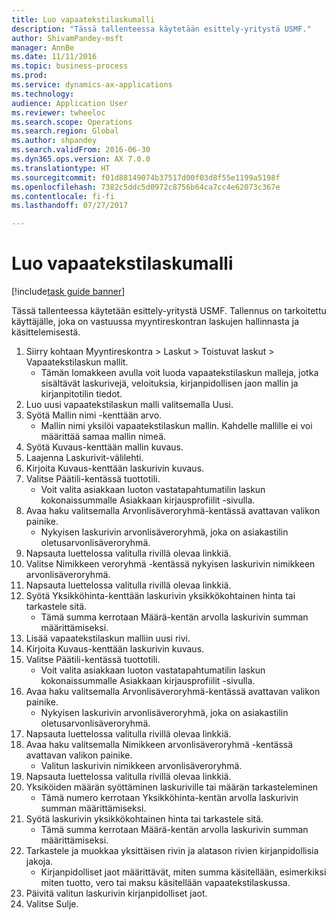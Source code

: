 ```yaml
--- 
title: Luo vapaatekstilaskumalli
description: "Tässä tallenteessa käytetään esittely-yritystä USMF."
author: ShivamPandey-msft
manager: AnnBe
ms.date: 11/11/2016
ms.topic: business-process
ms.prod: 
ms.service: dynamics-ax-applications
ms.technology: 
audience: Application User
ms.reviewer: twheeloc
ms.search.scope: Operations
ms.search.region: Global
ms.author: shpandey
ms.search.validFrom: 2016-06-30
ms.dyn365.ops.version: AX 7.0.0
ms.translationtype: HT
ms.sourcegitcommit: f01d88149074b37517d00f03d8f55e1199a5198f
ms.openlocfilehash: 7382c5ddc5d0972c8756b64ca7cc4e62073c367e
ms.contentlocale: fi-fi
ms.lasthandoff: 07/27/2017

---
```

# <a name="create-a-free-text-invoice-template"></a>Luo vapaatekstilaskumalli

[!include[task guide banner](../../includes/task-guide-banner.md)]

Tässä tallenteessa käytetään esittely-yritystä USMF. Tallennus on tarkoitettu käyttäjälle, joka on vastuussa myyntireskontran laskujen hallinnasta ja käsittelemisestä.

1. Siirry kohtaan Myyntireskontra > Laskut > Toistuvat laskut > Vapaatekstilaskun mallit.
    * Tämän lomakkeen avulla voit luoda vapaatekstilaskun malleja, jotka sisältävät laskurivejä, veloituksia, kirjanpidollisen jaon mallin ja kirjanpitotilin tiedot.  
2. Luo uusi vapaatekstilaskun malli valitsemalla Uusi.
3. Syötä Mallin nimi -kenttään arvo.
    * Mallin nimi yksilöi vapaatekstilaskun mallin. Kahdelle mallille ei voi määrittää samaa mallin nimeä.  
4. Syötä Kuvaus-kenttään mallin kuvaus.
5. Laajenna Laskurivit-välilehti.
6. Kirjoita Kuvaus-kenttään laskurivin kuvaus.
7. Valitse Päätili-kentässä tuottotili.
    * Voit valita asiakkaan luoton vastatapahtumatilin laskun kokonaissummalle Asiakkaan kirjausprofiilit -sivulla.  
8. Avaa haku valitsemalla Arvonlisäveroryhmä-kentässä avattavan valikon painike.
    * Nykyisen laskurivin arvonlisäveroryhmä, joka on asiakastilin oletusarvonlisäveroryhmä.  
9. Napsauta luettelossa valitulla rivillä olevaa linkkiä.
10. Valitse Nimikkeen veroryhmä -kentässä nykyisen laskurivin nimikkeen arvonlisäveroryhmä.
11. Napsauta luettelossa valitulla rivillä olevaa linkkiä.
12. Syötä Yksikköhinta-kenttään laskurivin yksikkökohtainen hinta tai tarkastele sitä.
    * Tämä summa kerrotaan Määrä-kentän arvolla laskurivin summan määrittämiseksi.  
13. Lisää vapaatekstilaskun malliin uusi rivi.
14. Kirjoita Kuvaus-kenttään laskurivin kuvaus.
15. Valitse Päätili-kentässä tuottotili.
    * Voit valita asiakkaan luoton vastatapahtumatilin laskun kokonaissummalle Asiakkaan kirjausprofiilit -sivulla.  
16. Avaa haku valitsemalla Arvonlisäveroryhmä-kentässä avattavan valikon painike.
    * Nykyisen laskurivin arvonlisäveroryhmä, joka on asiakastilin oletusarvonlisäveroryhmä.  
17. Napsauta luettelossa valitulla rivillä olevaa linkkiä.
18. Avaa haku valitsemalla Nimikkeen arvonlisäveroryhmä -kentässä avattavan valikon painike.
    * Valitun laskurivin nimikkeen arvonlisäveroryhmä.  
19. Napsauta luettelossa valitulla rivillä olevaa linkkiä.
20. Yksiköiden määrän syöttäminen laskuriville tai määrän tarkasteleminen
    * Tämä numero kerrotaan Yksikköhinta-kentän arvolla laskurivin summan määrittämiseksi.  
21. Syötä laskurivin yksikkökohtainen hinta tai tarkastele sitä. 
    * Tämä summa kerrotaan Määrä-kentän arvolla laskurivin summan määrittämiseksi.  
22. Tarkastele ja muokkaa yksittäisen rivin ja alatason rivien kirjanpidollisia jakoja.
    * Kirjanpidolliset jaot määrittävät, miten summa käsitellään, esimerkiksi miten tuotto, vero tai maksu käsitellään vapaatekstilaskussa.  
23. Päivitä valitun laskurivin kirjanpidolliset jaot.
24. Valitse Sulje.


